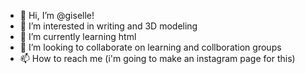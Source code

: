 - 👋 Hi, I’m @giselle!
- 👀 I’m interested in writing and 3D modeling
- 🌱 I’m currently learning html
- 💞️ I’m looking to collaborate on learning and collboration groups
- 📫 How to reach me (i'm going to make an instagram page for this)
<!---
gisellemz/gisellemz is a ✨ special ✨ repository because its `README.md` (this file) appears on your GitHub profile.
You can click the Preview link to take a look at your changes.
--->
